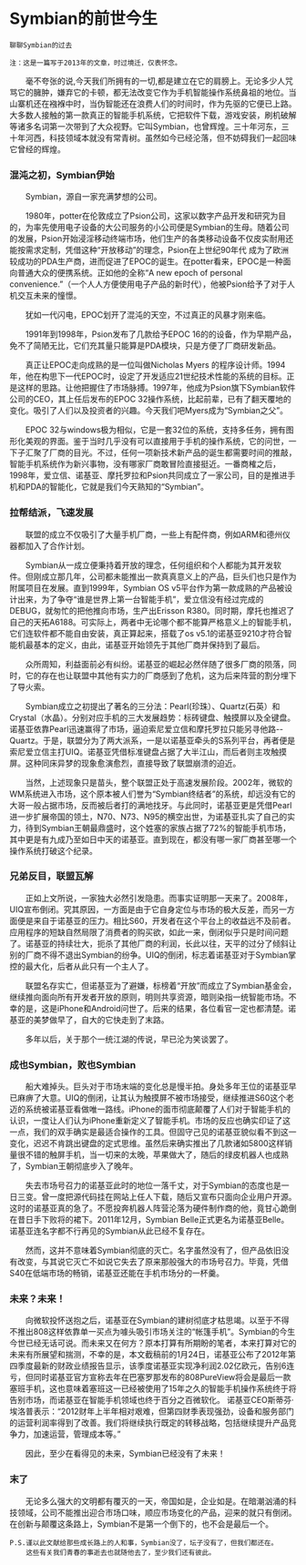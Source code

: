 # Symbian的前世今生


    聊聊Symbian的过去

<!--more-->

    注：这是一篇写于2013年的文章，时过境迁，仅表怀念。

&emsp;&emsp;毫不夸张的说,今天我们所拥有的一切,都是建立在它的肩膀上。无论多少人咒骂它的臃肿，嫌弃它的卡顿，都无法改变它作为手机智能操作系统鼻祖的地位。当山寨机还在襁褓中时，当伪智能还在浪费人们的时间时，作为先驱的它便已上路。大多数人接触的第一款真正的智能手机系统，它把软件下载，游戏安装，刷机破解等诸多名词第一次带到了大众视野。它叫Symbian，也曾辉煌。三十年河东，三十年河西，科技领域本就没有常青树。虽然如今已经沦落，但不妨碍我们一起回味它曾经的辉煌。



### 混沌之初，Symbian伊始

​&emsp;&emsp;Symbian，源自一家充满梦想的公司。

&emsp;&emsp;1980年，potter在伦敦成立了Psion公司，这家以数字产品开发和研究为目的，为率先使用电子设备的大公司服务的小公司便是Symbian的生母。随着公司的发展，Psion开始浸淫移动终端市场，他们生产的各类移动设备不仅皮实耐用还能按需求定制，凭借这种“开放移动”的理念，Psion在上世纪90年代 成为了欧洲较成功的PDA生产商，进而促进了EPOC的诞生。在potter看来，EPOC是一种面向普通大众的便携系统。正如他的全称“A new epoch of personal convenience.”（一个人人方便使用电子产品的新时代），他被Psion给予了对于人机交互未来的憧憬。

&emsp;&emsp;犹如一代闪电，EPOC划开了混沌的天空，不过真正的风暴才刚来临。

&emsp;&emsp;1991年到1998年，Psion发布了几款给予EPOC 16的的设备，作为早期产品，免不了简陋无比，它们充其量只能算是PDA模块，只是方便了厂商研发新品。

&emsp;&emsp;真正让EPOC走向成熟的是一位叫做Nicholas Myers 的程序设计师。1994年，他在构思下一代EPOC时，设定了开发适应21世纪技术性能的系统的目标。正是这样的思路。让他把握住了市场脉搏。1997年，他成为Psion旗下Symbian软件公司的CEO，其上任后发布的EPOC 32操作系统，比起前辈，已有了翻天覆地的变化。吸引了人们以及投资者的兴趣。今天我们吧Myers成为“Symbian之父”。

&emsp;&emsp;EPOC 32与windows极为相似，它是一套32位的系统，支持多任务，拥有图形化美观的界面。鉴于当时几乎没有可以直接用于手机的操作系统，它的问世，一下子汇聚了厂商的目光。不过，任何一项新技术新产品的诞生都需要时间的推敲，智能手机系统作为新兴事物，没有哪家厂商敢冒险直接挺近。一番商榷之后，1998年，爱立信、诺基亚、摩托罗拉和Psion共同成立了一家公司，目的是推进手机和PDA的智能化，它就是我们今天熟知的“Symbian”。



### 拉帮结派，飞速发展

&emsp;&emsp;联盟的成立不仅吸引了大量手机厂商，一些上有配件商，例如ARM和德州仪器都加入了合作计划。

&emsp;&emsp;Symbian从一成立便秉持着开放的理念，任何组织和个人都能为其开发软件。但刚成立那几年，公司都未能推出一款真真意义上的产品，巨头们也只是作为附属项目在发展。直到1999年，Symbian OS v5平台作为第一款成熟的产品被设计出来，为了争夺“谁是世界上第一台智能手机”，爱立信没有经过完成的DEBUG，就匆忙的把他推向市场，生产出Erisson R380。同时期，摩托也推迟了自己的天拓A6188。可实际上，两者中无论哪个都不能算严格意义上的智能手机，它们连软件都不能自由安装，真正算起来，搭载了os v5.1的诺基亚9210才符合智能机最基本的定义，由此，诺基亚开始领先于其他厂商并保持到了最后。

&emsp;&emsp;众所周知，利益面前必有纠纷。诺基亚的崛起必然伴随了很多厂商的陨落，同时，它的存在也让联盟中其他有实力的厂商感到了危机，这为后来阵营的割分埋下了导火索。

&emsp;&emsp;Symbian成立之初提出了著名的三分法：Pearl(珍珠）、Quartz(石英）和Crystal（水晶）。分别对应手机的三大发展趋势：标砖键盘、触摸屏以及全键盘。诺基亚依靠Pearl迅速赢得了市场，逼迫索尼爱立信和摩托罗拉只能另寻他路--Quartz。于是，联盟分为了两大派系，一是以诺基亚牵头的S系列平台，再者便是索尼爱立信主打UIQ。诺基亚凭借标准键盘占据了大半江山，而后者则主攻触摸屏。这种同床异梦的现象愈演愈烈，直接导致了联盟崩溃的迫近。

&emsp;&emsp;当然，上述现象只是苗头，整个联盟正处于高速发展阶段。2002年，微软的WM系统进入市场，这个原本被人们誉为“Symbian终结者”的系统，却远没有它的大哥一般占据市场，反而被后者打的满地找牙。与此同时，诺基亚更是凭借Pearl进一步扩展帝国的领土，N70、N73、N95的横空出世，为诺基亚扎实了自己的实力，待到Symbian王朝最鼎盛时，这个姓塞的家族占据了72%的智能手机市场，其中更是有九成乃至如日中天的诺基亚。直到现在，都没有哪一家厂商甚至哪一个操作系统打破这个纪录。



### 兄弟反目，联盟瓦解

&emsp;&emsp;正如上文所说，一家独大必然引发隐患。而事实证明那一天来了。2008年，UIQ宣布倒闭。究其原因，一方面是由于它自身定位与市场的极大反差，而另一方面便是来自于诺基亚的压力。相比S60，开发者在这个平台上的收益远不及前者。应用程序的短缺自然局限了消费者的购买欲，如此一来，倒闭似乎只是时间问题了。诺基亚的持续壮大，扼杀了其他厂商的利润，长此以往，天平的过分了倾斜让别的厂商不得不退出Symbian的纷争。UIQ的倒闭，标志着诺基亚对于Symbian掌控的最大化，后者从此只有一个主人了。

&emsp;&emsp;联盟名存实亡，但诺基亚为了避嫌，标榜着“开放”而成立了Symbian基金会，继续推向面向所有开发者开放的原则，明则共享资源，暗则染指一统智能市场。不幸的是，这是iPhone和Android问世了。后来的结果，各位看官一定也都清楚。诺基亚的美梦做早了，自大的它快走到了末路。

&emsp;&emsp;多年以后，关于那个一统江湖的传说，早已沦为笑谈罢了。



### 成也Symbian，败也Symbian

&emsp;&emsp;船大难掉头。巨头对于市场末端的变化总是慢半拍。身处多年王位的诺基亚早已麻痹了大意。UIQ的倒闭，让其认为触摸屏不被市场接受，继续推进S60这个老迈的系统被诺基亚看做唯一路线。iPhone的面市彻底颠覆了人们对于智能手机的认识，一度让人们认为iPhone重新定义了智能手机。市场的反应也确实印证了这一点，我们的双手确实是最适合操作的工具。但固守己见的诺基亚貌似看不到这一变化，迟迟不肯跳出键盘的定式思维。虽然后来确实推出了几款诸如5800这样销量很不错的触屏手机，当一切来的太晚，苹果做大了，随后的绿皮机器人也成熟了，Symbian王朝彻底步入了晚年。

&emsp;&emsp;失去市场号召力的诺基亚此时的地位一落千丈，对于Symbian的态度也是一日三变。曾一度把源代码挂在网站上任人下载，随后又宣布只面向企业用户开源。这时的诺基亚真的急了。不愿投奔机器人阵营沦落为硬件制作商的他，竟甘心跪倒在昔日手下败将的裙下。2011年12月，Symbian Belle正式更名为诺基亚Belle。诺基亚连名字都不行再见的Symbian从此已经不复存在。

&emsp;&emsp;然而，这并不意味着Symbian彻底的灭亡。名字虽然没有了，但产品依旧没有改变，与其说它灭亡不如说它失去了原来那般强大的市场号召力。毕竟，凭借S40在低端市场的畅销，诺基亚还能在手机市场分的一杯羹。



### 未来？未来！

&emsp;&emsp;向微软投怀送抱之后，诺基亚在Symbian的建树彻底才枯思竭。以至于不得不推出808这样依靠单一买点为噱头吸引市场关注的“帐篷手机”。Symbian的今生今世已经无话可说。而未来又在何方？原本打算有所期盼的笔者，本来打算对它的未来有所展望和揣测，不幸的是，本文截稿前的1月24日，诺基亚公布了2012年第四季度最新的财政业绩报告显示，该季度诺基亚实现净利润2.02亿欧元，告别6连亏，但同时诺基亚官方宣称去年在巴塞罗那发布的808PureView将会是最后一款塞班手机，这也意味着塞班这一已经被使用了15年之久的智能手机操作系统终于将告别市场，而诺基亚在智能手机领域也终于百分之百微软化。 诺基亚CEO斯蒂芬·埃洛普表示：“2012财年上半年相对艰难，但第四财季表现强劲，设备和服务部门的运营利润率得到了改善。我们将继续执行既定的转移战略，包括继续提升产品竞争力，加速运营，管理成本等。”

&emsp;&emsp;因此，至少在看得见的未来，Symbian已经没有了未来！



### 末了

&emsp;&emsp;无论多么强大的文明都有覆灭的一天，帝国如是，企业如是。在暗潮汹涌的科技领域，公司不能推出迎合市场口味，顺应市场变化的产品，迎来的就只有倒闭。在创新与颠覆这条路上，Symbian不是第一个倒下的，也不会是最后一个。

    P.S.谨以此文献给那些成长路上的人和事，Symbian没了，坛子没有了，但我们都还在。
        这些有关我们青春的事逝去也就随他去了，至少我们还有彼此。
